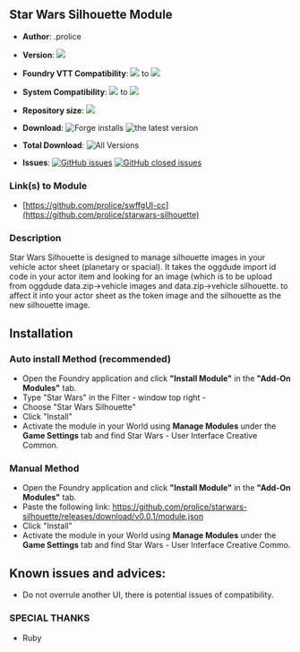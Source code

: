
## Star Wars Silhouette Module

* **Author**: .prolice
* **Version**: ![](https://img.shields.io/github/v/release/prolice/starwars-silhouette?color=green&label=SW-Silhouette)
* **Foundry VTT Compatibility**: ![](https://img.shields.io/badge/Foundry-v10-informational) to ![](https://img.shields.io/badge/Foundry-v11.313-informational)

* **System Compatibility**: ![](https://img.shields.io/badge/Starwarsffg-v1.801-orange) to ![](https://img.shields.io/badge/Starwarsffg-v1.801-orange) 
* **Repository size**: ![](https://img.shields.io/github/repo-size/prolice/starwars-silhouette)
* **Download**: ![Forge installs](https://img.shields.io/badge/dynamic/json?label=Forge%20Installs&query=package.installs&suffix=%25&url=https%3A%2F%2Fforge-vtt.com%2Fapi%2Fbazaar%2Fpackage%2Fstarwars-silhouette)
				![the latest version](https://img.shields.io/github/downloads/prolice/starwars-silhouette/latest/total) 
				
* **Total Download**: ![All Versions](https://img.shields.io/github/downloads/prolice/starwars-silhouette/total) 
		
* **Issues**:
		[![GitHub issues](https://img.shields.io/github/issues/prolice/starwars-silhouette/bug.svg)](https://GitHub.com/prolice/starwars-silhouette/issues/)
		[![GitHub closed issues](https://img.shields.io/github/issues-closed-raw/prolice/starwars-silhouette/bug.svg)](https://GitHub.com/prolice/starwars-silhouette/issues-closed-raw/)
### Link(s) to Module
* [https://github.com/prolice/swffgUI-cc](https://github.com/prolice/starwars-silhouette)

### Description 
Star Wars Silhouette is designed to manage silhouette images in your vehicle actor sheet (planetary or spacial).
It takes the oggdude import id code in your actor item and looking for an image (which is to be upload from oggdude data.zip->vehicle images and data.zip->vehicle silhouette.
to affect it into your actor sheet as the token image and the silhouette as the new silhouette image.

## Installation
### Auto install Method (recommended)
* Open the Foundry application and click **"Install Module"** in the **"Add-On Modules"** tab.
* Type "Star Wars" in the Filter - window top right - 
* Choose "Star Wars Silhouette"
* Click "Install"
* Activate the module in your World using **Manage Modules** under the **Game Settings** tab and find Star Wars - User Interface Creative Common.

### Manual Method
* Open the Foundry application and click **"Install Module"** in the **"Add-On Modules"** tab.
* Paste the following link: https://github.com/prolice/starwars-silhouette/releases/download/v0.0.1/module.json
* Click "Install" 
* Activate the module in your World using **Manage Modules** under the **Game Settings** tab and find Star Wars - User Interface Creative Commo.

## Known issues and advices:
* Do not overrule another UI, there is potential issues of compatibility.

### SPECIAL THANKS
* Ruby
